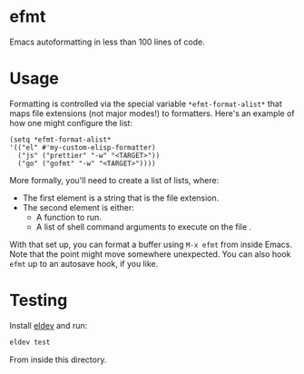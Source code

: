 # efmt

Emacs autoformatting in less than 100 lines of code.

# Usage
Formatting is controlled via the special variable `*efmt-format-alist*` that maps file extensions (not major modes!) to formatters. Here's an example of how one might configure the list:

```elisp
(setq *efmt-format-alist*
'(("el" #'my-custom-elisp-formatter)
  ("js" ("prettier" "-w" "<TARGET>"))
  ("go" ("gofmt" "-w" "<TARGET>"))))
```

More formally, you'll need to create a list of lists, where:
- The first element is a string that is the file extension.
- The second element is either:
  - A function to run.
  - A list of shell command arguments to execute on the file <TARGET>.

With that set up, you can format a buffer using `M-x efmt` from inside Emacs. Note that the point might move somewhere unexpected. You can also hook `efmt` up to an autosave hook, if you like.

# Testing

Install [eldev](https://github.com/doublep/eldev) and run:

```sh
eldev test
```

From inside this directory.
